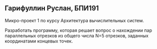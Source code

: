 ## Гарифуллин Руслан, БПИ191

Микро-проект 1 по курсу Архитектура вычислительных систем.

Разработать программу, которая решает вопрос о нахождении пар параллельных отрезков из общего числа N=5 отрезков, заданных координатами концевых точек.
